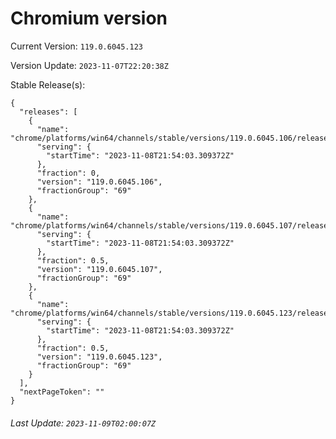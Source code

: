 # Chromium version

Current Version: `119.0.6045.123`

Version Update: `2023-11-07T22:20:38Z`

Stable Release(s):
```
{
  "releases": [
    {
      "name": "chrome/platforms/win64/channels/stable/versions/119.0.6045.106/releases/1699480443",
      "serving": {
        "startTime": "2023-11-08T21:54:03.309372Z"
      },
      "fraction": 0,
      "version": "119.0.6045.106",
      "fractionGroup": "69"
    },
    {
      "name": "chrome/platforms/win64/channels/stable/versions/119.0.6045.107/releases/1699480443",
      "serving": {
        "startTime": "2023-11-08T21:54:03.309372Z"
      },
      "fraction": 0.5,
      "version": "119.0.6045.107",
      "fractionGroup": "69"
    },
    {
      "name": "chrome/platforms/win64/channels/stable/versions/119.0.6045.123/releases/1699480443",
      "serving": {
        "startTime": "2023-11-08T21:54:03.309372Z"
      },
      "fraction": 0.5,
      "version": "119.0.6045.123",
      "fractionGroup": "69"
    }
  ],
  "nextPageToken": ""
}
```

###### Last Update: `2023-11-09T02:00:07Z`
        